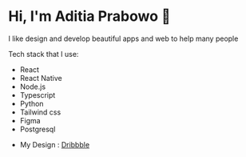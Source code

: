 # Hi, I'm Aditia Prabowo 👋 

I like design and develop beautiful apps and web to help many people

Tech stack that I use:
* React
* React Native
* Node.js
* Typescript
* Python
* Tailwind css
* Figma
* Postgresql


- My Design : <a href="https://dribbble.com/aditiaprabowo"> Dribbble</a> 

